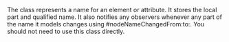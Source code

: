 The class represents a name for an element or attribute. It stores the local part and qualified name. It also notifies any observers whenever any part of the name it models changes using #nodeNameChangedFrom:to:. You should not need to use this class directly.
